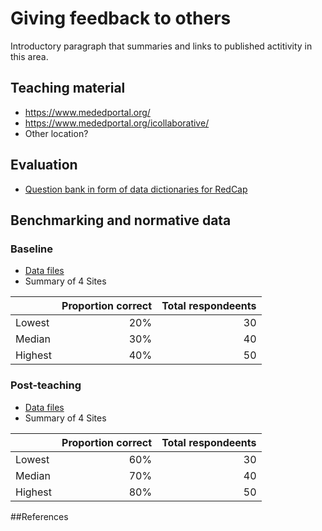 # Giving feedback to others
Introductory paragraph that summaries and links to published actitivity in this area.

## Teaching material
 * https://www.mededportal.org/
 * https://www.mededportal.org/icollaborative/ 
 * Other location?

## Evaluation
 * [Question bank in form of data dictionaries for RedCap](evaluation/)

## Benchmarking and normative data
### Baseline
 * [Data files](benchmarking/Baseline/)
 * Summary of 4 Sites

|          | Proportion correct | Total respondeents  |
| -------- | ------------------:| -------------------:|
| Lowest   |        20%         |        30           |
| Median   |        30%         |        40           |
| Highest  |        40%         |        50           |

### Post-teaching
 * [Data files](benchmarking/Post-teaching/)
 * Summary of 4 Sites

|          | Proportion correct | Total respondeents  |
| -------- | ------------------:| -------------------:|
| Lowest   |        60%         |        30           |
| Median   |        70%         |        40           |
| Highest  |        80%         |        50           |

##References
